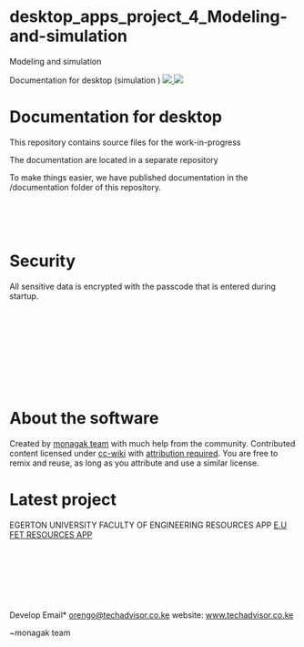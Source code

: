 # desktop_apps_project_4_Modeling-and-simulation
Modeling and simulation


Documentation for desktop (simulation )
[![](#) ](#)
[![](#) ](#)










# Documentation for desktop
This repository contains source files for the work-in-progress 

The documentation are located in a separate repository  


To make things easier, we have published documentation in the /documentation folder of this repository.

</br ></br ></br >

# Security

All sensitive data is encrypted with the passcode that is entered during startup. 


</br ></br ></br ></br ></br ></br ></br ></br >













# About the software
Created by [monagak team](http://MONAGAK.co.ke) with much help from the community. Contributed content licensed under [cc-wiki](https://creativecommons.org/licenses/by-sa/3.0/) with [attribution required](http://blog.stackoverflow.com/2009/06/attribution-required/). You are free to remix and reuse, as long as you attribute and use a similar license.

# Latest project
EGERTON UNIVERSITY FACULTY OF ENGINEERING RESOURCES APP
[E.U FET RESOURCES APP](https://github.com/dicksonorengo/E.U-FET-Resources/)
</br ></br ></br ></br ></br ></br >
# 
Develop Email*  orengo@techadvisor.co.ke
website: www.techadvisor.co.ke


~monagak team

